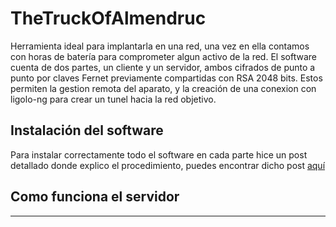 # TheTruckOfAlmendruc

Herramienta ideal para implantarla en una red, una vez en ella contamos con horas de batería para comprometer algun activo de la red.
El software cuenta de dos partes, un cliente y un servidor, ambos cifrados de punto a punto por claves Fernet previamente compartidas con RSA 2048 bits. Estos permiten la gestion remota del aparato, y la creación de una conexion con ligolo-ng para crear un tunel hacia la red objetivo.


## Instalación del software

Para instalar correctamente todo el software en cada parte hice un post detallado donde explico el procedimiento, puedes encontrar dicho post [aquí](https://haiki1337.com/posts/the-truck-of-almendruc/)

## Como funciona el servidor
- - -
